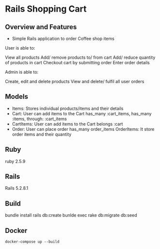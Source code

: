 # Rails Shopping Cart
## Overview and Features
- Simple Rails application to order Coffee shop items

User is able to:

View all products
Add/ remove products to/ from cart
Add/ reduce quantity of products in cart
Checkout cart by submitting order
Enter order details

Admin is able to:

Create, edit and delete products
View and delete/ fulfil all user orders

## Models
- Items:
Stores individual products/items and their details
- Cart:
User can add items to the Cart
has_many :cart_items,
has_many :items, through: :cart_items
- CartItems:
User can add items to the Cart
belongs :cart
- Order:
User can place order
has_many order_items
OrderItems:
It store order items and their quantity
## Ruby
ruby 2.5.9

## Rails
Rails 5.2.8.1

## Build
bundle install
rails db:create
bunlde exec rake db:migrate db:seed
## Docker
`docker-compose up --build`

